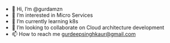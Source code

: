 - 👋 Hi, I’m @gurdamzn
- 👀 I’m interested in Micro Services
- 🌱 I’m currently learning k8s
- 💞️ I’m looking to collaborate on Cloud architecture development
- 📫 How to reach me gurdeepsinghkaur@gmail.com

<!---
gurdamzn/gurdamzn is a ✨ special ✨ repository because its `README.md` (this file) appears on your GitHub profile.
You can click the Preview link to take a look at your changes.
--->
